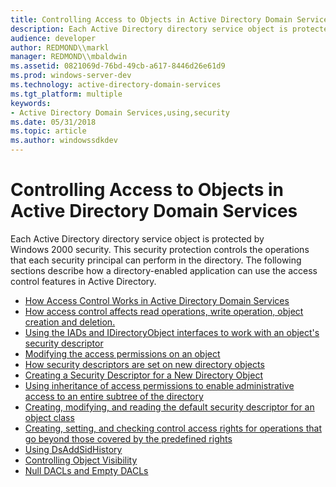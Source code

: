 ```yaml
---
title: Controlling Access to Objects in Active Directory Domain Services
description: Each Active Directory directory service object is protected by Windows 2000 security.
audience: developer
author: REDMOND\\markl
manager: REDMOND\\mbaldwin
ms.assetid: 0821069d-76bd-49cb-a617-8446d26e61d9
ms.prod: windows-server-dev
ms.technology: active-directory-domain-services
ms.tgt_platform: multiple
keywords:
- Active Directory Domain Services,using,security
ms.date: 05/31/2018
ms.topic: article
ms.author: windowssdkdev
---
```


# Controlling Access to Objects in Active Directory Domain Services

Each Active Directory directory service object is protected by Windows 2000 security. This security protection controls the operations that each security principal can perform in the directory. The following sections describe how a directory-enabled application can use the access control features in Active Directory.

-   [How Access Control Works in Active Directory Domain Services](how-access-control-works-in-active-directory-domain-services.md)
-   [How access control affects read operations, write operation, object creation and deletion.](how-security-affects-operations-in-active-directory-domain-services.md)
-   [Using the IADs and IDirectoryObject interfaces to work with an object's security descriptor](apis-for-working-with-security-descriptors.md)
-   [Modifying the access permissions on an object](setting-access-rights-on-an-object.md)
-   [How security descriptors are set on new directory objects](how-security-descriptors-are-set-on-new-directory-objects.md)
-   [Creating a Security Descriptor for a New Directory Object](creating-a-security-descriptor-for-a-new-directory-object.md)
-   [Using inheritance of access permissions to enable administrative access to an entire subtree of the directory](inheritance-and-delegation-of-administration.md)
-   [Creating, modifying, and reading the default security descriptor for an object class](default-security-descriptor.md)
-   [Creating, setting, and checking control access rights for operations that go beyond those covered by the predefined rights](control-access-rights.md)
-   [Using DsAddSidHistory](using-dsaddsidhistory.md)
-   [Controlling Object Visibility](controlling-object-visibility.md)
-   [Null DACLs and Empty DACLs](null-dacls-and-empty-dacls.md)

 

 




